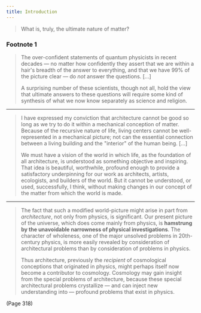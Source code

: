 ```yaml
---
title: Introduction
---
```


> What is, truly, the ultimate nature of matter?

### Footnote 1
> The over-confident statements of quantum physicists in recent decades — no matter how confidently they assert that we are within a hair's breadth of the answer to everything, and that we have 99% of the picture clear — do *not* answer the questions. […]
> 
> A surprising number of these scientists, though not all, hold the view  that ultimate answers to these questions will require some kind of synthesis of what we now know separately as science and religion.

---

> I have expressed my conviction that architecture cannot be good so long as we try to do it within a mechanical conception of matter. Because of the recursive nature of life, living centers cannot be well-represented in a mechanical picture; not can the essential connection between a living building and the "interior" of the human being. […]
> 
> We must have a vision of the world in which life, as the foundation of all architecture, is understood as something objective and inspiring. That idea is beautiful, worthwhile, profound enough to provide a satisfactory underpinning for our work as architects, artists, ecologists, and builders of the world. But it cannot be understood, or used, successfully, I think, without making changes in our concept of the matter from which the world is made.

---

> The fact that such a modified world-picture might arise in part from *architecture*, not only from physics, is significant. Our present picture of the universe, which does come mainly from physics, is **hamstrung by the unavoidable narrowness of physical investigations**. The character of wholeness, one of the major unsolved problems in 20th-century physics, is more easily revealed by consideration of architectural problems than by consideration of problems in physics.
> 
> Thus architecture, previously the *recipient* of cosmological conceptions that originated in physics, might perhaps itself now become a contributor to cosmology. Cosmology may gain insight from the special problems of architecture, because these special architectural problems crystallize — and can inject new understanding into — profound problems that exist in physics.

(Page 318)
